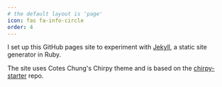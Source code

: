 ```yaml
---
# the default layout is 'page'
icon: fas fa-info-circle
order: 4
---
```


<!-- > Add Markdown syntax content to file `_tabs/about.md`{: .filepath } and it will show up on this page.
{: .prompt-tip } -->

I set up this GitHub pages site to experiment with [Jekyll](https://jekyllrb.com/), a static site generator in Ruby.

The site uses Cotes Chung's Chirpy theme and is based on the [chirpy-starter](https://github.com/cotes2020/chirpy-starter) repo.
